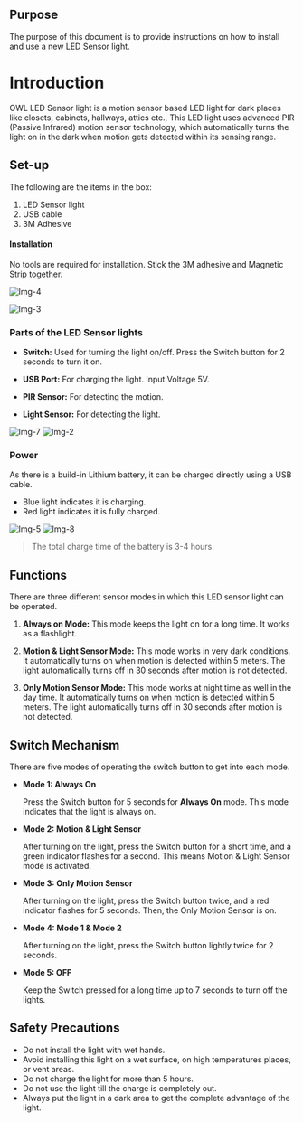 
## Purpose

The purpose of this document is to provide instructions on how to install and use a new LED Sensor light.

# Introduction


OWL LED Sensor light is a motion sensor based LED light for dark places like closets, cabinets, hallways, attics etc., This LED light uses advanced PIR (Passive Infrared) motion sensor technology, which automatically turns the light on in the dark when motion gets detected within its sensing range.

## Set-up

The following are the items in the box:
1. LED Sensor light
2. USB cable
3. 3M Adhesive

#### Installation

No tools are required for installation. Stick the 3M adhesive and Magnetic Strip together.

 ![Img-4](https://user-images.githubusercontent.com/66926406/86045133-febfc080-b9ff-11ea-9f99-90d583f83b98.png)

 ![Img-3](https://user-images.githubusercontent.com/66926406/86045227-244cca00-ba00-11ea-9bdf-b2c301ac681d.png)

### Parts of the LED Sensor lights

* **Switch:** Used for turning the light on/off. Press the Switch button for 2 seconds to turn it on.

* **USB Port:** For charging the light. Input Voltage 5V.
* **PIR Sensor:** For detecting the motion.
* **Light Sensor:** For detecting the light.

 ![Img-7](https://user-images.githubusercontent.com/66926406/86045421-6ece4680-ba00-11ea-86a7-f711dad07c23.png)
 ![Img-2](https://user-images.githubusercontent.com/66926406/86045467-83aada00-ba00-11ea-8d3b-b64d0b9c80fc.png)

### Power

  As there is a build-in Lithium battery, it can be charged directly using a USB cable.

  * Blue light indicates it is charging.
  * Red light indicates it is fully charged.


 ![Img-5](https://user-images.githubusercontent.com/66926406/86045530-99b89a80-ba00-11ea-9a3a-85aa2f3bd716.png)
 ![Img-8](https://user-images.githubusercontent.com/66926406/86045606-adfc9780-ba00-11ea-8f16-df1a10e7a5fc.png)

 > The total charge time of the battery is 3-4 hours.


## Functions

There are three different sensor modes in which this LED sensor light can be operated.

1. **Always on Mode:**  This mode keeps the light on for a long time. It works as a flashlight.

2. **Motion & Light Sensor Mode:** This mode works in very dark conditions. It automatically turns on when motion is detected within 5 meters. The light automatically turns off in 30 seconds after motion is not detected.

3. **Only Motion Sensor Mode:** This mode works at night time as well in the day time. It automatically turns on when motion is detected within 5 meters. The light automatically turns off in 30 seconds after motion is not detected.


## Switch Mechanism

There are five modes of operating the switch button to get into each mode.

* **Mode 1: Always On**

  Press the Switch button for 5 seconds for **Always On** mode. This mode indicates that the light is always on.


* **Mode 2: Motion & Light Sensor**

  After turning on the light, press the Switch button for a short time, and a green indicator flashes for a second. This means Motion & Light Sensor mode is activated.

* **Mode 3: Only Motion Sensor**

  After turning on the light, press the Switch button twice, and a red indicator flashes for 5 seconds. Then, the Only Motion Sensor is on.

* **Mode 4: Mode 1 & Mode 2**

  After turning on the light, press the Switch button lightly twice for 2 seconds.


* **Mode 5: OFF**

   Keep the Switch pressed for a long time up to 7 seconds to turn off the lights.


## Safety Precautions

* Do not install the light with wet hands.
* Avoid installing this light on a wet surface, on high temperatures places, or vent areas.
* Do not charge the light for more than 5 hours.
* Do not use the light till the charge is completely out.
* Always put the light in a dark area to get the complete advantage of the light.
